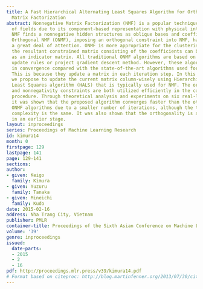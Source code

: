 ```yaml
---
title: A Fast Hierarchical Alternating Least Squares Algorithm for Orthogonal Nonnegative
  Matrix Factorization
abstract: Nonnegative Matrix Factorization (NMF) is a popular technique in a variety
  of fields due to its component-based representation with physical interpretablity.
  NMF finds a nonnegative hidden structures as oblique bases and coefficients. Recently,
  Orthogonal NMF (ONMF), imposing an orthogonal constraint into NMF, has been gathering
  a great deal of attention. ONMF is more appropriate for the clustering task because
  the resultant constrained matrix consisting of the coefficients can be considered
  as an indicator matrix. All traditional ONMF algorithms are based on multiplicative
  update rules or project gradient descent method. However, these algorithms are slow
  in convergence compared with the state-of-the-art algorithms used for regular NMF.
  This is because they update a matrix in each iteration step. In this paper, therefore,
  we propose to update the current matrix column-wisely using Hierarchical Alternating
  Least Squares algorithm (HALS) that is typically used for NMF. The orthogonality
  and nonnegativity constraints are both utilized efficiently in the column-wise update
  procedure. Through theoretical analysis and experiments on six real-life datasets,
  it was shown that the proposed algorithm converges faster than the other conventional
  ONMF algorithms due to a smaller number of iterations, although the theoretical
  complexity is the same. It was also shown that the orthogonality is also attained
  in an earlier stage.
layout: inproceedings
series: Proceedings of Machine Learning Research
id: kimura14
month: 0
firstpage: 129
lastpage: 141
page: 129-141
sections: 
author:
- given: Keigo
  family: Kimura
- given: Yuzuru
  family: Tanaka
- given: Mineichi
  family: Kudo
date: 2015-02-16
address: Nha Trang City, Vietnam
publisher: PMLR
container-title: Proceedings of the Sixth Asian Conference on Machine Learning
volume: '39'
genre: inproceedings
issued:
  date-parts:
  - 2015
  - 2
  - 16
pdf: http://proceedings.mlr.press/v39/kimura14.pdf
# Format based on citeproc: http://blog.martinfenner.org/2013/07/30/citeproc-yaml-for-bibliographies/
---
```

